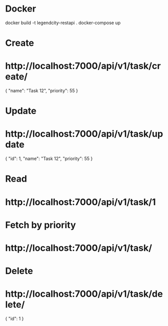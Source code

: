 # Docker 
docker build -t legendcity-restapi .
docker-compose up


# Create
# http://localhost:7000/api/v1/task/create/
{
	"name": "Task 12",
  "priority": 55
}

# Update
# http://localhost:7000/api/v1/task/update
{
	"id": 1,
  "name": "Task 12",
  "priority": 55
}

# Read
# http://localhost:7000/api/v1/task/1

# Fetch by priority
# http://localhost:7000/api/v1/task/

# Delete
# http://localhost:7000/api/v1/task/delete/
{
	"id": 1
}